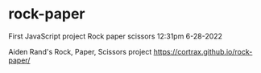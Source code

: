 # rock-paper

First JavaScript project Rock paper scissors
12:31pm
6-28-2022

Aiden Rand's Rock, Paper, Scissors project 
  https://cortrax.github.io/rock-paper/
